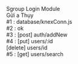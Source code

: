 Sgroup Login Module 
<br>
Gửi a Thụy
<br>
#1 : database/knexConn.js
<br>
#2 : ok
<br>
#3 : [post] auth/addNew
<br>
#4 : [put] users/:id
<br>
	 [delete] users/id
	 <br>
#5 : [get] users/search
<br>
